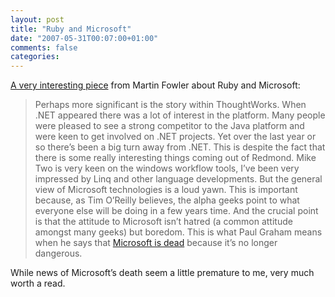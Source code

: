 ```yaml
---
layout: post
title: "Ruby and Microsoft"
date: "2007-05-31T00:07:00+01:00"
comments: false
categories: 
---
```


<p><a href="http://martinfowler.com/bliki/RubyMicrosoft.html">A very interesting piece</a> from Martin Fowler about Ruby and Microsoft:</p>

<blockquote>
<p>Perhaps more significant is the story within ThoughtWorks. When .NET appeared there was a lot of interest in the platform. Many people were pleased to see a strong competitor to the Java platform and were keen to get involved on .NET projects. Yet over the last year or so there&#8217;s been a big turn away from .NET. This is despite the fact that there is some really interesting things coming out of Redmond. Mike Two is very keen on the windows workflow tools, I&#8217;ve been very impressed by Linq and other language developments. But the general view of Microsoft technologies is a loud yawn. This is important because, as Tim O&#8217;Reilly believes, the alpha geeks point to what everyone else will be doing in a few years time. And the crucial point is that the attitude to Microsoft isn&#8217;t hatred (a common attitude amongst many geeks) but boredom. This is what Paul Graham means when he says that <a href="http://www.paulgraham.com/microsoft.html">Microsoft is dead</a> because it&#8217;s no longer dangerous.</p>
</blockquote>

<p>While news of Microsoft&#8217;s death seem a little premature to me, very much worth a read.</p>



